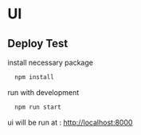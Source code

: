 # UI

## Deploy Test

install necessary package

```bash
  npm install
```

run with development

```bash
  npm run start
```

ui will be run at : [http://localhost:8000](http://localhost:8000)
